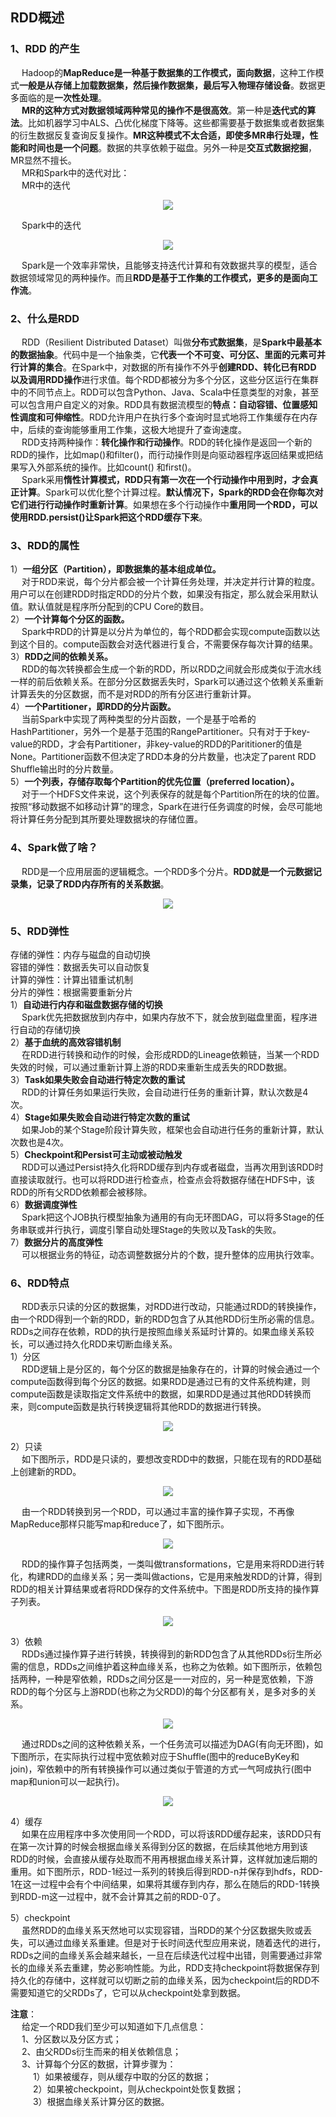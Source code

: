 RDD概述
---
### 1、RDD 的产生
&emsp; Hadoop的**MapReduce是一种基于数据集的工作模式，面向数据**，这种工作模式**一般是从存储上加载数据集，然后操作数据集，最后写入物理存储设备**。数据更多面临的是**一次性处理**。  
&emsp; **MR的这种方式对数据领域两种常见的操作不是很高效**。第一种是**迭代式的算法**。比如机器学习中ALS、凸优化梯度下降等。这些都需要基于数据集或者数据集的衍生数据反复查询反复操作。**MR这种模式不太合适，即使多MR串行处理，性能和时间也是一个问题**。数据的共享依赖于磁盘。另外一种是**交互式数据挖掘**，MR显然不擅长。  
&emsp; MR和Spark中的迭代对比：  
&emsp; MR中的迭代  
<p align="center">
<img src="https://github.com/Dr11ft/BigDataGuide/blob/master/Pics/Spark%E6%96%87%E6%A1%A3Pics/Spark%20Core/RDD%E6%A6%82%E8%BF%B0/MR%E4%B8%AD%E7%9A%84%E8%BF%AD%E4%BB%A3.png"/>  
<p align="center">
</p>
</p>  

&emsp; Spark中的迭代  
<p align="center">
<img src="https://github.com/Dr11ft/BigDataGuide/blob/master/Pics/Spark%E6%96%87%E6%A1%A3Pics/Spark%20Core/RDD%E6%A6%82%E8%BF%B0/Spark%E4%B8%AD%E7%9A%84%E8%BF%AD%E4%BB%A3.png"/>  
<p align="center">
</p>
</p>  

&emsp; Spark是一个效率非常快，且能够支持迭代计算和有效数据共享的模型，适合数据领域常见的两种操作。而且**RDD是基于工作集的工作模式，更多的是面向工作流**。  

### 2、什么是RDD
&emsp; RDD（Resilient Distributed Dataset）叫做**分布式数据集**，是**Spark中最基本的数据抽象**。代码中是一个抽象类，它**代表一个不可变、可分区、里面的元素可并行计算的集合**。在Spark中，对数据的所有操作不外乎**创建RDD、转化已有RDD 以及调用RDD操作**进行求值。每个RDD都被分为多个分区，这些分区运行在集群中的不同节点上。RDD可以包含Python、Java、Scala中任意类型的对象，甚至可以包含用户自定义的对象。RDD具有数据流模型的**特点：自动容错、位置感知性调度和可伸缩性**。RDD允许用户在执行多个查询时显式地将工作集缓存在内存中，后续的查询能够重用工作集，这极大地提升了查询速度。  
&emsp; RDD支持两种操作：**转化操作和行动操作**。RDD的转化操作是返回一个新的RDD的操作，比如map()和filter()，而行动操作则是向驱动器程序返回结果或把结果写入外部系统的操作。比如count() 和first()。  
&emsp; Spark采用**惰性计算模式，RDD只有第一次在一个行动操作中用到时，才会真正计算**。Spark可以优化整个计算过程。**默认情况下，Spark的RDD会在你每次对它们进行行动操作时重新计算**。如果想在多个行动操作中**重用同一个RDD，可以使用RDD.persist()让Spark把这个RDD缓存下来**。  

### 3、RDD的属性
1）**一组分区（Partition），即数据集的基本组成单位。**  
&emsp; 对于RDD来说，每个分片都会被一个计算任务处理，并决定并行计算的粒度。用户可以在创建RDD时指定RDD的分片个数，如果没有指定，那么就会采用默认值。默认值就是程序所分配到的CPU Core的数目。  
2）**一个计算每个分区的函数。**  
&emsp; Spark中RDD的计算是以分片为单位的，每个RDD都会实现compute函数以达到这个目的。compute函数会对迭代器进行复合，不需要保存每次计算的结果。  
3）**RDD之间的依赖关系。**  
&emsp; RDD的每次转换都会生成一个新的RDD，所以RDD之间就会形成类似于流水线一样的前后依赖关系。在部分分区数据丢失时，Spark可以通过这个依赖关系重新计算丢失的分区数据，而不是对RDD的所有分区进行重新计算。  
4）**一个Partitioner，即RDD的分片函数。**  
&emsp; 当前Spark中实现了两种类型的分片函数，一个是基于哈希的HashPartitioner，另外一个是基于范围的RangePartitioner。只有对于于key-value的RDD，才会有Partitioner，非key-value的RDD的Parititioner的值是None。Partitioner函数不但决定了RDD本身的分片数量，也决定了parent RDD Shuffle输出时的分片数量。  
5）**一个列表，存储存取每个Partition的优先位置（preferred location）。**  
&emsp; 对于一个HDFS文件来说，这个列表保存的就是每个Partition所在的块的位置。按照“移动数据不如移动计算”的理念，Spark在进行任务调度的时候，会尽可能地将计算任务分配到其所要处理数据块的存储位置。  

### 4、Spark做了啥？
&emsp; RDD是一个应用层面的逻辑概念。一个RDD多个分片。**RDD就是一个元数据记录集，记录了RDD内存所有的关系数据**。  
<p align="center">
<img src="https://github.com/Dr11ft/BigDataGuide/blob/master/Pics/Spark%E6%96%87%E6%A1%A3Pics/Spark%20Core/RDD%E6%A6%82%E8%BF%B0/Spark%E5%81%9A%E4%BA%86%E5%95%A5.png"/>  
<p align="center">
</p>
</p>  

### 5、RDD弹性
存储的弹性：内存与磁盘的自动切换  
容错的弹性：数据丢失可以自动恢复   
计算的弹性：计算出错重试机制   
分片的弹性：根据需要重新分片  
1）**自动进行内存和磁盘数据存储的切换**  
&emsp; Spark优先把数据放到内存中，如果内存放不下，就会放到磁盘里面，程序进行自动的存储切换  
2）**基于血统的高效容错机制**  
&emsp; 在RDD进行转换和动作的时候，会形成RDD的Lineage依赖链，当某一个RDD失效的时候，可以通过重新计算上游的RDD来重新生成丢失的RDD数据。  
3）**Task如果失败会自动进行特定次数的重试**  
&emsp; RDD的计算任务如果运行失败，会自动进行任务的重新计算，默认次数是4次。  
4）**Stage如果失败会自动进行特定次数的重试**  
&emsp; 如果Job的某个Stage阶段计算失败，框架也会自动进行任务的重新计算，默认次数也是4次。  
5）**Checkpoint和Persist可主动或被动触发**  
&emsp; RDD可以通过Persist持久化将RDD缓存到内存或者磁盘，当再次用到该RDD时直接读取就行。也可以将RDD进行检查点，检查点会将数据存储在HDFS中，该RDD的所有父RDD依赖都会被移除。  
6）**数据调度弹性**  
&emsp; Spark把这个JOB执行模型抽象为通用的有向无环图DAG，可以将多Stage的任务串联或并行执行，调度引擎自动处理Stage的失败以及Task的失败。  
7）**数据分片的高度弹性**  
&emsp; 可以根据业务的特征，动态调整数据分片的个数，提升整体的应用执行效率。  

### 6、RDD特点
&emsp; RDD表示只读的分区的数据集，对RDD进行改动，只能通过RDD的转换操作，由一个RDD得到一个新的RDD，新的RDD包含了从其他RDD衍生所必需的信息。RDDs之间存在依赖，RDD的执行是按照血缘关系延时计算的。如果血缘关系较长，可以通过持久化RDD来切断血缘关系。  
1）分区  
&emsp; RDD逻辑上是分区的，每个分区的数据是抽象存在的，计算的时候会通过一个compute函数得到每个分区的数据。如果RDD是通过已有的文件系统构建，则compute函数是读取指定文件系统中的数据，如果RDD是通过其他RDD转换而来，则compute函数是执行转换逻辑将其他RDD的数据进行转换。  
<p align="center">
<img src="https://github.com/Dr11ft/BigDataGuide/blob/master/Pics/Spark%E6%96%87%E6%A1%A3Pics/Spark%20Core/RDD%E6%A6%82%E8%BF%B0/%E5%88%86%E5%8C%BA.png"/>  
<p align="center">
</p>
</p>  

2）只读  
&emsp; 如下图所示，RDD是只读的，要想改变RDD中的数据，只能在现有的RDD基础上创建新的RDD。  
<p align="center">
<img src="https://github.com/Dr11ft/BigDataGuide/blob/master/Pics/Spark%E6%96%87%E6%A1%A3Pics/Spark%20Core/RDD%E6%A6%82%E8%BF%B0/%E5%8F%AA%E8%AF%BB.png"/>  
<p align="center">
</p>
</p>  

&emsp; 由一个RDD转换到另一个RDD，可以通过丰富的操作算子实现，不再像MapReduce那样只能写map和reduce了，如下图所示。  
<p align="center">
<img src="https://github.com/Dr11ft/BigDataGuide/blob/master/Pics/Spark%E6%96%87%E6%A1%A3Pics/Spark%20Core/RDD%E6%A6%82%E8%BF%B0/%E4%B8%80%E4%B8%AARDD%E8%BD%AC%E6%8D%A2%E5%88%B0%E5%8F%A6%E4%B8%80%E4%B8%AARDD.png"/>  
<p align="center">
</p>
</p>  

&emsp; RDD的操作算子包括两类，一类叫做transformations，它是用来将RDD进行转化，构建RDD的血缘关系；另一类叫做actions，它是用来触发RDD的计算，得到RDD的相关计算结果或者将RDD保存的文件系统中。下图是RDD所支持的操作算子列表。  
<p align="center">
<img src="https://github.com/Dr11ft/BigDataGuide/blob/master/Pics/Spark%E6%96%87%E6%A1%A3Pics/Spark%20Core/RDD%E6%A6%82%E8%BF%B0/RDD%E7%9A%84%E6%93%8D%E4%BD%9C%E7%AE%97%E5%AD%90.png"/>  
<p align="center">
</p>
</p>  

3）依赖  
&emsp; RDDs通过操作算子进行转换，转换得到的新RDD包含了从其他RDDs衍生所必需的信息，RDDs之间维护着这种血缘关系，也称之为依赖。如下图所示，依赖包括两种，一种是窄依赖，RDDs之间分区是一一对应的，另一种是宽依赖，下游RDD的每个分区与上游RDD(也称之为父RDD)的每个分区都有关，是多对多的关系。  
<p align="center">
<img src="https://github.com/Dr11ft/BigDataGuide/blob/master/Pics/Spark%E6%96%87%E6%A1%A3Pics/Spark%20Core/RDD%E6%A6%82%E8%BF%B0/%E4%BE%9D%E8%B5%961.png"/>  
<p align="center">
</p>
</p>  

&emsp; 通过RDDs之间的这种依赖关系，一个任务流可以描述为DAG(有向无环图)，如下图所示，在实际执行过程中宽依赖对应于Shuffle(图中的reduceByKey和join)，窄依赖中的所有转换操作可以通过类似于管道的方式一气呵成执行(图中map和union可以一起执行)。  
<p align="center">
<img src="https://github.com/Dr11ft/BigDataGuide/blob/master/Pics/Spark%E6%96%87%E6%A1%A3Pics/Spark%20Core/RDD%E6%A6%82%E8%BF%B0/%E4%BE%9D%E8%B5%962.png"/>  
<p align="center">
</p>
</p>  

4）缓存  
&emsp; 如果在应用程序中多次使用同一个RDD，可以将该RDD缓存起来，该RDD只有在第一次计算的时候会根据血缘关系得到分区的数据，在后续其他地方用到该RDD的时候，会直接从缓存处取而不用再根据血缘关系计算，这样就加速后期的重用。如下图所示，RDD-1经过一系列的转换后得到RDD-n并保存到hdfs，RDD-1在这一过程中会有个中间结果，如果将其缓存到内存，那么在随后的RDD-1转换到RDD-m这一过程中，就不会计算其之前的RDD-0了。  

5）checkpoint  
&emsp; 虽然RDD的血缘关系天然地可以实现容错，当RDD的某个分区数据失败或丢失，可以通过血缘关系重建。但是对于长时间迭代型应用来说，随着迭代的进行，RDDs之间的血缘关系会越来越长，一旦在后续迭代过程中出错，则需要通过非常长的血缘关系去重建，势必影响性能。为此，RDD支持checkpoint将数据保存到持久化的存储中，这样就可以切断之前的血缘关系，因为checkpoint后的RDD不需要知道它的父RDDs了，它可以从checkpoint处拿到数据。  
  
**注意**：  
&emsp; 给定一个RDD我们至少可以知道如下几点信息：  
&emsp; 1、分区数以及分区方式；  
&emsp; 2、由父RDDs衍生而来的相关依赖信息；  
&emsp; 3、计算每个分区的数据，计算步骤为：  
&emsp; &emsp; 1）如果被缓存，则从缓存中取的分区的数据；  
&emsp; &emsp; 2）如果被checkpoint，则从checkpoint处恢复数据；  
&emsp; &emsp; 3）根据血缘关系计算分区的数据。  










